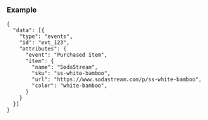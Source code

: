 ### Example

<pre class="bash"><code class="json">{
  "data": [{
    "type": "events",
    "id": "evt_123",
    "attributes": {
      "event": "Purchased item",
      "item": {
        "name": "SodaStream",
        "sku": "ss-white-bamboo",
        "url": "https://www.sodastream.com/p/ss-white-bamboo",
        "color": "white-bamboo",
      }
    }
  }]
}</code></pre>